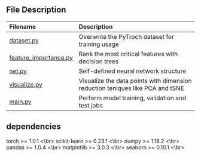 ## File Description
| Filename           | Description        |   
|:-------------------|:-------------------|
|[dataset.py](https://github.com/r06921037zwh/interview_question/blob/master/dataset.py)| Overwrite the PyTroch dataset for training usage|
|[feature_importance.py](https://github.com/r06921037zwh/interview_question/blob/master/feature_importance.py)| Rank the most critical features with decision trees|
|[net.py](https://github.com/r06921037zwh/interview_question/blob/master/net.py)| Self-defined neural network structure|
|[visualize.py](https://github.com/r06921037zwh/interview_question/blob/master/visualize.py)| Visualize the data points with dimension reduction teniques like PCA and tSNE|
|[main.py](https://github.com/r06921037zwh/interview_question/blob/master/main.py)| Perform model training, validation and test jobs|

## dependencies
torch >= 1.0.1 <\br>
scikit-learn >= 0.23.1 <\br>
numpy >= 1.16.2 <\br>
pandas >= 1.0.4 <\br>
matplotlib >= 3.0.3 <\br>
seaborn >= 0.10.1 <\br>
